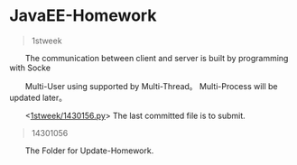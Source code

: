 # JavaEE-Homework

>1stweek

&emsp;&emsp;The communication between client and server is built by programming with Socke


&emsp;&emsp;Multi-User using supported by Multi-Thread。 Multi-Process will be updated later。
 
&emsp;&emsp;<[1stweek/1430156.py](https://github.com/Gusting/JavaEE-Homework/blob/master/1stweek/14301056.py)> The last committed file is to submit.

>14301056

&emsp;&emsp;The Folder for Update-Homework.